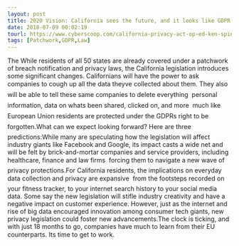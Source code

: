 ```yaml
---
layout: post
title: 2020 Vision: California sees the future, and it looks like GDPR
date: 2018-07-09 00:02:19
tourl: https://www.cyberscoop.com/california-privacy-act-op-ed-ken-spinner/?category_news=technology
tags: [Patchwork,GDPR,Law]
---
```

The While residents of all 50 states are already covered under a patchwork of breach notification and privacy laws, the California legislation introduces some significant changes. Californians will have the power to ask companies to cough up all the data theyve collected about them. They also will be able to tell these same companies to delete everything  personal information, data on whats been shared, clicked on, and more  much like European Union residents are protected under the GDPRs right to be forgotten.What can we expect looking forward? Here are three predictions:While many are speculating how the legislation will affect industry giants like Facebook and Google, its impact casts a wide net and will be felt by brick-and-mortar companies and service providers, including healthcare, finance and law firms  forcing them to navigate a new wave of privacy protections.For California residents, the implications on everyday data collection and privacy are expansive  from the footsteps recorded on your fitness tracker, to your internet search history to your social media data. Some say the new legislation will stifle industry creativity and have a negative impact on customer experience. However, just as the internet and rise of big data encouraged innovation among consumer tech giants, new privacy legislation could foster new advancements.The clock is ticking, and with just 18 months to go, companies have much to learn from their EU counterparts. Its time to get to work.